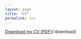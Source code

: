 ```yaml
---
layout: page
title: "CV"
permalink: /cv
---
```

[Download my CV (PDF)](/inputs/CV/WINKLER_Marius_CV.pdf){:download}
